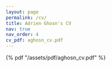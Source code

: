 ```yaml
---
layout: page
permalink: /cv/
title: Adrien Ghosn's CV
nav: true
nav_order: 4
cv_pdf: aghosn_cv.pdf
---
```


{% pdf "/assets/pdf/aghosn_cv.pdf" %}
